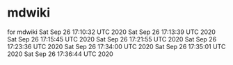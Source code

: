 # mdwiki
for mdwiki
Sat Sep 26 17:10:32 UTC 2020
Sat Sep 26 17:13:39 UTC 2020
Sat Sep 26 17:15:45 UTC 2020
Sat Sep 26 17:21:55 UTC 2020
Sat Sep 26 17:23:36 UTC 2020
Sat Sep 26 17:34:00 UTC 2020
Sat Sep 26 17:35:01 UTC 2020
Sat Sep 26 17:36:44 UTC 2020
